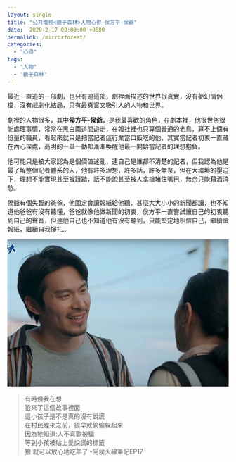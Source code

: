 ```yaml
---
layout: single
title: "公共電視<鏡子森林>人物心得-侯方平-侯爺"
date:  2020-2-17 00:00:00 +0800
permalink: /mirrorforest/
categories: 
  - "心得"
tags:
  - "人物"
  - "鏡子森林"
---
```


最近一直追的一部劇，也只有追這部，劇裡面描述的世界很真實，沒有夢幻情侶檔，沒有戲劇化結局，只有最真實又吸引人的人物和世界。  
  
劇裡的人物很多，其中**侯方平-侯爺**，是我最喜歡的角色，在劇本裡，他很世俗很能處理事情，常常在黑白兩道間遊走，在報社裡也只算個普通的老鳥，算不上個有份量的職員，看起來就只是把當記者這行業當口飯吃的他，其實當記者初衷一直藏在內心深處，高明的一舉一動都漸漸喚醒他最一開始當記者的理想抱負。  
   
他可能只是被大家認為是個價值迷亂，連自己是誰都不清楚的記者，但我認為他是最了解整個記者體系的人，他有許多理想，許多話，許多無奈，但在大環境的壓迫下，理想不能實現甚至被踐踏，話不能說甚至被人拿槍堵住嘴巴，無奈只能藉酒消愁。  
   
侯爺有個失智的爸爸，他固定會讀報紙給他聽，甚麼大大小小的新聞都讀，也不知道他爸爸有沒有聽懂，爸爸就像他做新聞的初衷，侯方平一直嘗試讓自己的初衷聽到自己的聲音，但連他自己也不知道他有沒有聽到，只能堅定地相信自己，繼續讀報紙，繼續自我掙扎...

![侯方平](/assets/images/peopleho.png)

>有時候我在想  
>狼來了這個故事裡面  
>這小孩子是不是真的沒有說謊  
>在村民趕來之前，狼早就偷偷躲起來  
>因為牠知道:人不喜歡被騙  
>等到小孩被貼上愛說謊的標籤  
>狼 就可以放心地吃羊了 -阿侯火線筆記EP17



